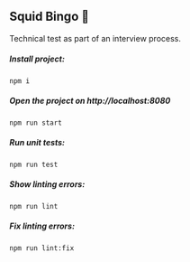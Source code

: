 ## Squid Bingo 🦑
Technical test as part of an interview process.
<br>
##### Install project:
`npm i`

##### Open the project on http://localhost:8080
`npm run start`
<br>
##### Run unit tests:
`npm run test`

##### Show linting errors:
`npm run lint`

##### Fix linting errors:
`npm run lint:fix`